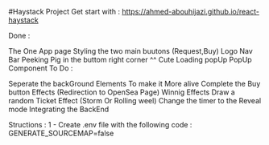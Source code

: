#Haystack Project Get start with : https://ahmed-abouhijazi.github.io/react-haystack

Done :

The One App page
Styling the two main buutons (Request,Buy)
Logo
Nav Bar
Peeking Pig in the buttom right corner ^^ Cute
Loading popUp
PopUp Component
To Do :

Seperate the backGround Elements To make it More alive
Complete the Buy button Effects (Redirection to OpenSea Page)
Winnig Effects
Draw a random Ticket Effect (Storm Or Rolling weel)
Change the timer to the Reveal mode
Integrating the BackEnd

Structions : 
1 - Create .env file with the following code : GENERATE_SOURCEMAP=false